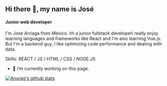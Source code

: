 ## Hi there 👋, my name is José
#### Junior web developer


I'm José Arriaga from México. Iḿ a junior fullstack developerI really enjoy learning languages and frameworks like React and I'm also learning Vue.js. But I'm a backend guy, I like optimizing code performance and dealing with data.

Skills: REACT / JS / HTML / CSS / NODE.JS

- 🔭 I’m currently working on this page. 
 






[![Anurag's github stats](https://github-readme-stats.vercel.app/api?username=Jose-cod7)](https://github.com/anuraghazra/github-readme-stats)

<!--
Here are some ideas to get you started:

- 🔭 I’m currently working on ...
- 🌱 I’m currently learning ...
- 👯 I’m looking to collaborate on ...
- 🤔 I’m looking for help with ...
- 💬 Ask me about ...
- 📫 How to reach me: ...
- 😄 Pronouns: ...
- ⚡ Fun fact: ...
-->

